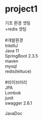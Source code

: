 # project1<br>
기초 환경 셋팅<br>
+redis 셋팅<br>
<br>
#개발환경<br>
IntelliJ<br>
Java 11<br>
SpringBoot 2.3.5<br>
maven<br>
mysql<br>
redis(lettuce)<br>
<br>
#라이브러리<br>
JPA<br>
Lombok<br>
junit<br>
swagger 2.6.1<br>
<br>
JavaDoc
